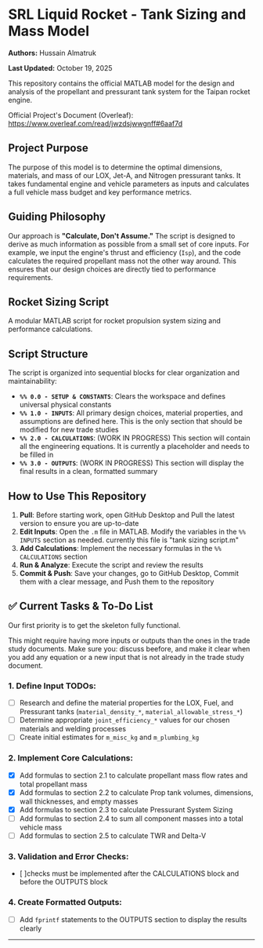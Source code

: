 # SRL Liquid Rocket - Tank Sizing and Mass Model

**Authors:** Hussain Almatruk

**Last Updated:** October 19, 2025

This repository contains the official MATLAB model for the design and analysis of the propellant and pressurant tank system for the Taipan rocket engine.

Official Project's Document (Overleaf): https://www.overleaf.com/read/jwzdsjwwgnff#6aaf7d

## Project Purpose

The purpose of this model is to determine the optimal dimensions, materials, and mass of our LOX, Jet-A, and Nitrogen pressurant tanks. It takes fundamental engine and vehicle parameters as inputs and calculates a full vehicle mass budget and key performance metrics.

## Guiding Philosophy

Our approach is **"Calculate, Don't Assume."** The script is designed to derive as much information as possible from a small set of core inputs. For example, we input the engine's thrust and efficiency (`Isp`), and the code calculates the required propellant mass not the other way around. This ensures that our design choices are directly tied to performance requirements.

## Rocket Sizing Script

A modular MATLAB script for rocket propulsion system sizing and performance calculations.

## Script Structure

The script is organized into sequential blocks for clear organization and maintainability:

- **`%% 0.0 - SETUP & CONSTANTS`**: Clears the workspace and defines universal physical constants
- **`%% 1.0 - INPUTS`**: All primary design choices, material properties, and assumptions are defined here. This is the only section that should be modified for new trade studies
- **`%% 2.0 - CALCULATIONS`**: (WORK IN PROGRESS) This section will contain all the engineering equations. It is currently a placeholder and needs to be filled in
- **`%% 3.0 - OUTPUTS`**: (WORK IN PROGRESS) This section will display the final results in a clean, formatted summary

## How to Use This Repository

1. **Pull**: Before starting work, open GitHub Desktop and Pull the latest version to ensure you are up-to-date
2. **Edit Inputs**: Open the `.m` file in MATLAB. Modify the variables in the `%% INPUTS` section as needed. currently this file is "tank sizing script.m"
3. **Add Calculations**: Implement the necessary formulas in the `%% CALCULATIONS` section
4. **Run & Analyze**: Execute the script and review the results
5. **Commit & Push**: Save your changes, go to GitHub Desktop, Commit them with a clear message, and Push them to the repository

## ✅ Current Tasks & To-Do List

Our first priority is to get the skeleton fully functional.

This might require having more inputs or outputs than the ones in the trade study documents. Make sure you: discuss beefore, and make it clear when you add any equation or a new input that is not already in the trade study document.

### 1. Define Input TODOs:
- [ ] Research and define the material properties for the LOX, Fuel, and Pressurant tanks (`material_density_*`, `material_allowable_stress_*`)
- [ ] Determine appropriate `joint_efficiency_*` values for our chosen materials and welding processes
- [ ] Create initial estimates for `m_misc_kg` and `m_plumbing_kg`

### 2. Implement Core Calculations:
- [x] Add formulas to section 2.1 to calculate propellant mass flow rates and total propellant mass
- [x] Add formulas to section 2.2 to calculate Prop tank volumes, dimensions, wall thicknesses, and empty masses
- [x]  Add formulas to section 2.3 to calculate Pressurant System Sizing
- [ ] Add formulas to section 2.4 to sum all component masses into a total vehicle mass
- [ ] Add formulas to section 2.5 to calculate TWR and Delta-V

### 3. Validation and Error Checks:
- [ ]checks must be implemented after the CALCULATIONS block and before the OUTPUTS block

### 4. Create Formatted Outputs:
- [ ] Add `fprintf` statements to the OUTPUTS section to display the results clearly

---------------------------------------------------------


